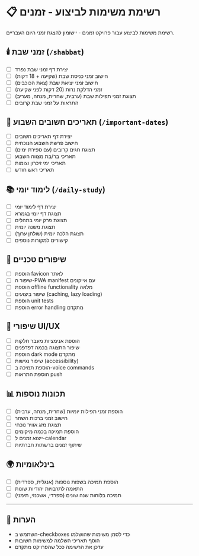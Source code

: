 # 📋 רשימת משימות לביצוע - זמנים

רשימת משימות לביצוע עבור פרויקט זמנים - יישומון להצגת זמני היום העבריים.

## 🕯️ **זמני שבת** (`/shabbat`)
- [ ] יצירת דף זמני שבת נפרד
- [ ] חישוב זמני כניסת שבת (שקיעה + 18 דקות)
- [ ] חישוב זמני יציאת שבת (צאת הכוכבים)
- [ ] זמני הדלקת נרות (20 דקות לפני שקיעה)
- [ ] תצוגת זמני תפילות שבת (ערבית, שחרית, מנחה, מעריב)
- [ ] התראות על זמני שבת קרובים

## 📅 **תאריכים חשובים השבוע** (`/important-dates`)
- [ ] יצירת דף תאריכים חשובים
- [ ] חישוב פרשת השבוע הנוכחית
- [ ] תצוגת חגים קרובים (עם ספירת ימים)
- [ ] תאריכי בר/בת מצווה השבוע
- [ ] תאריכי ימי זיכרון וצומות
- [ ] תאריכי ראש חודש

## 📚 **לימוד יומי** (`/daily-study`)
- [ ] יצירת דף לימוד יומי
- [ ] תצוגת דף יומי בגמרא
- [ ] תצוגת פרק יומי בתהלים
- [ ] תצוגת משנה יומית
- [ ] תצוגת הלכה יומית (שולחן ערוך)
- [ ] קישורים למקורות נוספים

## 🔧 **שיפורים טכניים**
- [ ] הוספת favicon לאתר
- [ ] שיפור ה-PWA manifest עם אייקונים
- [ ] הוספת offline functionality מלאה
- [ ] שיפור ביצועים (caching, lazy loading)
- [ ] הוספת unit tests
- [ ] הוספת error handling מתקדם

## 🎨 **שיפורי UI/UX**
- [ ] הוספת אנימציות מעבר חלקות
- [ ] שיפור התצוגה בכמה דפדפנים
- [ ] הוספת dark mode מתקדם
- [ ] שיפור נגישות (accessibility)
- [ ] הוספת תמיכה ב-voice commands
- [ ] הוספת התראות push

## 📊 **תכונות נוספות**
- [ ] הוספת זמני תפילות יומיות (שחרית, מנחה, ערבית)
- [ ] חישוב זמני ברכות השחר
- [ ] תצוגת מזג אוויר נוכחי
- [ ] הוספת תמיכה בכמה מיקומים
- [ ] ייצוא זמנים ל-calendar
- [ ] שיתוף זמנים ברשתות חברתיות

## 🌍 **בינלאומיות**
- [ ] הוספת תמיכה בשפות נוספות (אנגלית, ספרדית)
- [ ] התאמה לתרבויות יהודיות שונות
- [ ] תמיכה בלוחות שנה שונים (ספרדי, אשכנזי, תימני)

---

## 📝 **הערות**
- השתמש ב-checkboxes כדי לסמן משימות שהושלמו
- הוסף תאריכי השלמה למשימות חשובות
- עדכן את הרשימה ככל שהפרויקט מתקדם 